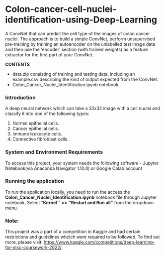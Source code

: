 # Colon-cancer-cell-nuclei-identification-using-Deep-Learning
A ConvNet that can predict the cell type of the images of colon cancer nuclei. The approach is to build a simple ConvNet, perform unsupervised pre-training by training an autoencoder on the unlabelled test image data and then use the 'encoder' section (with trained weights) as a feature extractor for the first part of your ConvNet.

**CONTENTS**
* data.zip consisting of training and testing data, including an example.csv describing the kind of output expected from the ConvNet.
* Colon_Cancer_Nuclei_Identification.ipynb notebook

### Introduction
A deep neural network which can take a 32x32 image with a cell nuclei and classify it into one of the following types:

1. Normal epithelial cells.
2. Cancer epithelial cells. 
3. Immune leukocyte cells. 
4. Connective fibroblast cells.


### System and Environment Requirements
To access this project, your system needs the following software - 
Jupyter Notebook(via Anaconda Navigator 1.10.0) or Google Colab account

### Running the application
To run the application locally, you need to run the access the **Colon_Cancer_Nuclei_Identification.ipynb** notebook file through Jupyter notebook, Select "**Kernel** " **>>** **"Restart and Run all"** from the dropdown menu.

### Note:
This project was a part of a competition in Kaggle and had certain restrictions and guidelines whcich were required to be followed. To find out more, please visit: https://www.kaggle.com/competitions/deep-learning-for-msc-coursework-2022/
